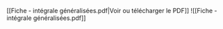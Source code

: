 ﻿[[Fiche - intégrale généralisées.pdf|Voir ou télécharger le PDF]]
![[Fiche - intégrale généralisées.pdf]]
